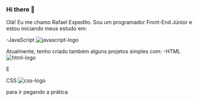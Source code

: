 ### Hi there 👋

Olá!  Eu me chamo Rafael Expedito. Sou um programador Front-End Júnior e estou iniciando meus estudo em: 

  -JavaScript <img src="https://img.shields.io/badge/JavaScript-323330?style=for-the-badge&logo=javascript&logoColor=F7DF1E" alt="javascript-logo">
  
Atualmente, tenho criado também alguns projetos simples com:
  -HTML <img src="https://img.shields.io/badge/HTML5-E34F26?style=for-the-badge&logo=html5&logoColor=white" alt="html-logo">
  
E

  CSS <img src="https://img.shields.io/badge/CSS-239120?&style=for-the-badge&logo=css3&logoColor=white" alt="css-logo">
  
para ir pegando a prática 

